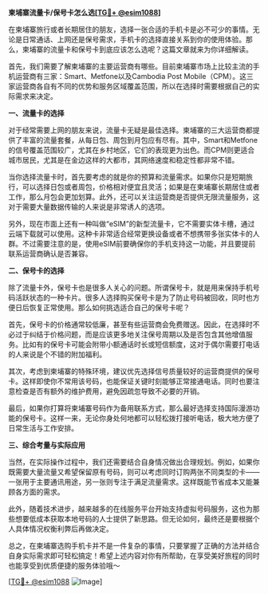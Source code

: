**柬埔寨流量卡/保号卡怎么选[[TG💪+ @esim1088](https://t.me/s/esim1088)]**

在柬埔寨旅行或者长期居住的朋友，选择一张合适的手机卡是必不可少的事情。无论是日常通话、上网还是保号需求，手机卡的选择直接关系到你的使用体验。那么，柬埔寨的流量卡和保号卡到底应该怎么选呢？这篇文章就来为你详细解读。

首先，我们需要了解柬埔寨的主要运营商有哪些。目前柬埔寨市场上比较主流的手机运营商有三家：Smart、Metfone以及Cambodia Post Mobile（CPM）。这三家运营商各自有不同的优势和服务区域覆盖范围，所以在选择时需要根据自己的实际需求来决定。

**一、流量卡的选择**

对于经常需要上网的朋友来说，流量卡无疑是最佳选择。柬埔寨的三大运营商都提供了丰富的流量套餐，从每日包、周包到月包应有尽有。其中，Smart和Metfone的信号覆盖范围较广，尤其在乡村地区，它们的表现更为出色。而CPM则更适合城市居民，尤其是在金边这样的大都市，其网络速度和稳定性都非常不错。

当你选择流量卡时，首先要考虑的就是你的预算和流量需求。如果你只是短期旅行，可以选择日包或者周包，价格相对便宜且灵活；如果是在柬埔寨长期居住或者工作，那么月包会更加划算。此外，还可以关注运营商是否提供无限流量服务，这对于需要大量数据传输的人来说是非常诱人的选项。

另外，现在市面上还有一种叫做“eSIM”的新型流量卡，它不需要实体卡槽，通过云端下载就可以使用。这种卡非常适合经常更换设备或者不想携带多张实体卡的人群。不过需要注意的是，使用eSIM前要确保你的手机支持这一功能，并且要提前联系运营商确认是否兼容。

**二、保号卡的选择**

除了流量卡外，保号卡也是很多人关心的问题。所谓保号卡，就是用来保持手机号码活跃状态的一种卡片。很多人选择购买保号卡是为了防止号码被回收，同时也方便日后恢复正常使用。那么如何挑选适合自己的保号卡呢？

首先，保号卡的价格通常较低廉，甚至有些运营商会免费赠送。因此，在选择时不必过于纠结于价格问题，而是应该更多地关注保号周期以及是否包含其他增值服务。比如有的保号卡可能会附带小额通话时长或短信额度，这对于偶尔需要打电话的人来说是个不错的附加福利。

其次，考虑到柬埔寨的特殊环境，建议优先选择信号质量较好的运营商提供的保号卡。这样即使你不常用该号码，也能保证关键时刻能够正常接通电话。同时也要注意检查是否有额外的维护费用，避免因疏忽导致不必要的开销。

最后，如果你打算将柬埔寨号码作为备用联系方式，那么最好选择支持国际漫游功能的保号卡。这样一来，无论你身处何地都可以轻松拨打接听电话，极大地方便了日常生活与工作安排。

**三、综合考量与实际应用**

当然，在实际操作过程中，我们还需要结合自身情况做出合理规划。例如，如果你既需要大量流量又希望保留原有号码，则可以考虑同时订购两张不同类型的卡——一张用于主要通讯用途，另一张则专注于满足流量需求。这样既能节省成本又能兼顾各方面的需求。

此外，随着技术进步，越来越多的在线服务平台开始支持虚拟号码服务，这也为那些想要低成本获取本地号码的人士提供了新思路。但无论如何，最终还是要根据个人具体情况权衡利弊后再做决定。

总之，在柬埔寨选购手机卡并不是一件复杂的事情，只要掌握了正确的方法并结合自身实际需求即可轻松搞定！希望上述内容对你有所帮助，在享受美好旅程的同时也能享受到优质便捷的服务体验哦～

[[TG💪+ @esim1088](https://t.me/s/esim1088) ![Image](https://i.postimg.cc/4NQfJmqS/Snipaste-2025-05-13-00-14-12.png)]